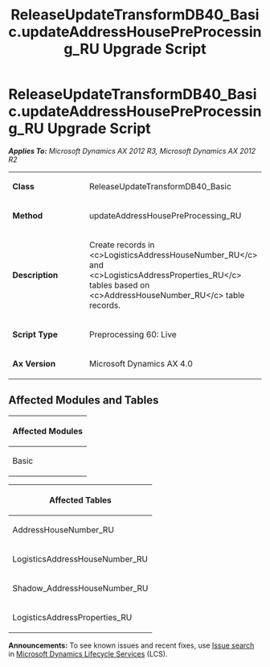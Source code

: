 ﻿---
title: ReleaseUpdateTransformDB40_Basic.updateAddressHousePreProcessing_RU Upgrade Script
TOCTitle: ReleaseUpdateTransformDB40_Basic.updateAddressHousePreProcessing_RU Upgrade Script
ms:assetid: a4777adf-8c4a-e05f-b79b-176804c79f3d
ms:mtpsurl: https://msdn.microsoft.com/en-us/library/JJ736782(v=AX.60)
ms:contentKeyID: 49710213
ms.date: 05/18/2015
mtps_version: v=AX.60
---

# ReleaseUpdateTransformDB40\_Basic.updateAddressHousePreProcessing\_RU Upgrade Script 


_**Applies To:** Microsoft Dynamics AX 2012 R3, Microsoft Dynamics AX 2012 R2_

<table>
<colgroup>
<col style="width: 50%" />
<col style="width: 50%" />
</colgroup>
<tbody>
<tr class="odd">
<td><p><strong>Class</strong></p></td>
<td><p>ReleaseUpdateTransformDB40_Basic</p></td>
</tr>
<tr class="even">
<td><p><strong>Method</strong></p></td>
<td><p>updateAddressHousePreProcessing_RU</p></td>
</tr>
<tr class="odd">
<td><p><strong>Description</strong></p></td>
<td><p>Create records in &lt;c&gt;LogisticsAddressHouseNumber_RU&lt;/c&gt; and &lt;c&gt;LogisticsAddressProperties_RU&lt;/c&gt; tables based on &lt;c&gt;AddressHouseNumber_RU&lt;/c&gt; table records.</p></td>
</tr>
<tr class="even">
<td><p><strong>Script Type</strong></p></td>
<td><p>Preprocessing 60: Live</p></td>
</tr>
<tr class="odd">
<td><p><strong>Ax Version</strong></p></td>
<td><p>Microsoft Dynamics AX 4.0</p></td>
</tr>
</tbody>
</table>


## Affected Modules and Tables

<table>
<colgroup>
<col style="width: 100%" />
</colgroup>
<thead>
<tr class="header">
<th><p>Affected Modules</p></th>
</tr>
</thead>
<tbody>
<tr class="odd">
<td><p>Basic</p></td>
</tr>
</tbody>
</table>


<table>
<colgroup>
<col style="width: 100%" />
</colgroup>
<thead>
<tr class="header">
<th><p>Affected Tables</p></th>
</tr>
</thead>
<tbody>
<tr class="odd">
<td><p>AddressHouseNumber_RU</p></td>
</tr>
<tr class="even">
<td><p>LogisticsAddressHouseNumber_RU</p></td>
</tr>
<tr class="odd">
<td><p>Shadow_AddressHouseNumber_RU</p></td>
</tr>
<tr class="even">
<td><p>LogisticsAddressProperties_RU</p></td>
</tr>
</tbody>
</table>

  
**Announcements:** To see known issues and recent fixes, use [Issue search](http://go.microsoft.com/fwlink/?linkid=389258) in [Microsoft Dynamics Lifecycle Services](http://go.microsoft.com/fwlink/?linkid=306505) (LCS).

